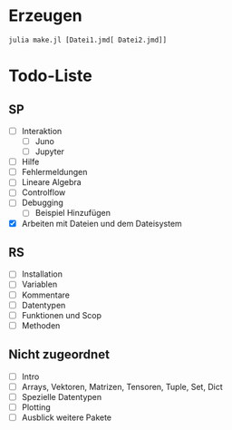 # Erzeugen

```
julia make.jl [Datei1.jmd[ Datei2.jmd]]
```

# Todo-Liste
## SP
- [ ] Interaktion
  - [ ] Juno
  - [ ] Jupyter
- [ ] Hilfe
- [ ] Fehlermeldungen
- [ ] Lineare Algebra
- [ ] Controlflow
- [ ] Debugging
  - [ ] Beispiel Hinzufügen
- [x] Arbeiten mit Dateien und dem Dateisystem

## RS
- [ ] Installation
- [ ] Variablen
- [ ] Kommentare
- [ ] Datentypen
- [ ] Funktionen und Scop
- [ ] Methoden

## Nicht zugeordnet

- [ ] Intro
- [ ] Arrays, Vektoren, Matrizen, Tensoren, Tuple, Set, Dict
- [ ] Spezielle Datentypen
- [ ] Plotting
- [ ] Ausblick weitere Pakete
